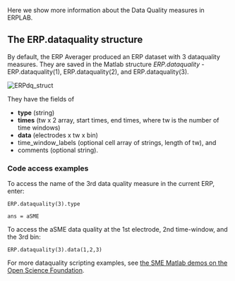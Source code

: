 Here we show more information about the Data Quality measures in ERPLAB.

## The ERP.dataquality structure
By default, the ERP Averager produced an ERP dataset with 3 dataquality measures. They are saved in the Matlab structure *ERP.dataquality* - ERP.dataquality(1), ERP.dataquality(2), and ERP.dataquality(3).

![ERPdq_struct](https://user-images.githubusercontent.com/5137405/77694613-8d3b2680-6f67-11ea-97e6-be2128aefa1e.png)

They have the fields of 
*  **type** (string)
* **times** (tw x 2 array, start times, end times, where tw is the number of time windows)
* **data** (electrodes x tw x bin)
* time_window_labels (optional cell array of strings, length of tw), and 
* comments (optional string).

### Code access examples
To access the name of the 3rd data quality measure in the current ERP, enter:

`ERP.dataquality(3).type`

`ans = aSME`

To access the aSME data quality at the 1st electrode, 2nd time-window, and the 3rd bin:

`ERP.dataquality(3).data(1,2,3)`

For more dataquality scripting examples, see [the SME Matlab demos on the Open Science Foundation](https://osf.io/a4huc/).
